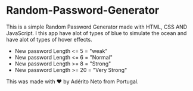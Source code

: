 # Random-Password-Generator
This is a simple Random Password Generator made with HTML, CSS AND JavaScript.
I this app have alot of types of blue to simulate the ocean and have alot of types of hover effects.

- New password Length <= 5 = "weak"
- New password Length <= 6 = "Normal"
- New password Length >= 8 = "Strong"
- New password Length >= 20 = "Very Strong"

This was made with ❤️ by Adérito Neto from Portugal.

